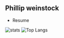 ## Phillip weinstock 
- Resume


![stats](https://github-readme-stats.vercel.app/api?username=phillipweinstock&show_icons=true&theme=algolia&count_private=true)
![Top Langs](https://github-readme-stats.vercel.app/api/top-langs/?username=phillipweinstock&theme=algolia&layout=compact)
